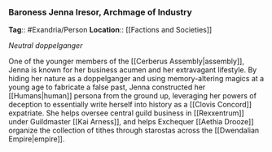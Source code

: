 ### Baroness Jenna Iresor, Archmage of Industry
**Tag**:: #Exandria/Person
**Location**:: [[Factions and Societies]]

_Neutral doppelganger_

One of the younger members of the [[Cerberus Assembly|assembly]], Jenna is known for her business acumen and her extravagant lifestyle. By hiding her nature as a doppelganger and using memory-altering magics at a young age to fabricate a false past, Jenna constructed her [[Humans|human]] persona from the ground up, leveraging her powers of deception to essentially write herself into history as a [[Clovis Concord]] expatriate. She helps oversee central guild business in [[Rexxentrum]] under Guildmaster [[Kai Arness]], and helps Exchequer [[Aethia Drooze]] organize the collection of tithes through starostas across the [[Dwendalian Empire|empire]].